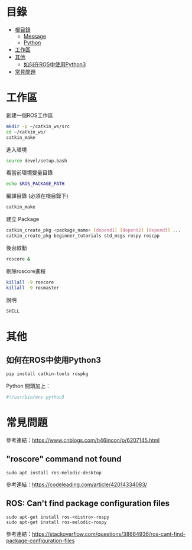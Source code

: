 # 目錄
* [根目錄](https://github.com/kkldream/ROS-Note/)
    * [Message](Message)
    * [Python](Python)
* [工作區](#工作區)
* [其他](#其他)
    * [如何在ROS中使用Python3](#如何在ROS中使用Python3)
* [常見問題](#常見問題)

# 工作區
創建一個ROS工作區
```sh
mkdir -p ~/catkin_ws/src
cd ~/catkin_ws/
catkin_make
```
進入環境
```sh
source devel/setup.bash
```
看當前環境變量目錄
```sh
echo $ROS_PACKAGE_PATH
```
編譯目錄 (必須在根目錄下)
```sh
catkin_make
```
建立 Package
```sh
catkin_create_pkg <package_name> [depend1] [depend2] [depend3] ...
catkin_create_pkg beginner_tutorials std_msgs rospy roscpp
```
後台啟動
```sh
roscore &
```
刪除roscore進程
```sh
killall -9 roscore
killall -9 rosmaster
```
說明
```sh
SHELL
```

# 其他
## 如何在ROS中使用Python3
```sh
pip install catkin-tools rospkg
```
Python 開頭加上：
```python
#!/usr/bin/env python3
```

# 常見問題
參考連結：https://www.cnblogs.com/h46incon/p/6207145.html
## "roscore" command not found

    sudo apt install ros-melodic-desktop

參考連結：https://codeleading.com/article/42014334083/

## ROS: Can't find package configuration files

    sudo apt-get install ros-<distro>-rospy
    sudo apt-get install ros-melodic-rospy

參考連結：https://stackoverflow.com/questions/38664936/ros-cant-find-package-configuration-files
